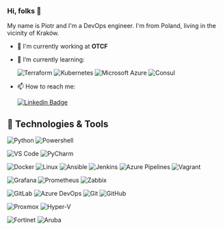 ### Hi, folks 👋

My name is Piotr and I'm a DevOps engineer. I'm from Poland, living in the vicinity of Kraków.

- 🏢 I'm currently working at **OTCF**
- 🌱 I’m currently learning:

    ![Terraform](https://img.shields.io/badge/Learning-Terraform-623ce4?style=flat-square&logo=terraform&logoColor=white)
    ![Kubernetes](https://img.shields.io/badge/Learning-Kubernetes-007ACC?style=flat-square&logo=kubernetes&logoColor=white)
    ![Microsoft Azure](https://img.shields.io/badge/Learning-Microsoft%20Azure-232F7E?style=flat-square&logo=microsoft-azure)
    ![Consul](https://img.shields.io/badge/Consul-DC143C?style=flat-square&logo=consul)

- 📫 How to reach me: 

    [![Linkedin Badge](https://img.shields.io/badge/-Piotr-blue?style=plastic&logo=Linkedin&logoColor=white&link=https://www.linkedin.com/in/kmiecik-piotr-62920b125//)](https://www.linkedin.com/in/kmiecik-piotr-62920b125//)
    
## 🔧 Technologies & Tools

![Python](https://img.shields.io/badge/-Python-3776AB?style=flat-square&logo=python&logoColor=ffffff)
![Powershell](https://img.shields.io/badge/-Powershell-5391FE?style=flat-square&logo=PowerShell&logoColor=white)

![VS Code](https://img.shields.io/badge/VS%20Code-007ACC?style=flat-square&logo=visual-studio-code)
![PyCharm](https://img.shields.io/badge/PyCharm-black?style=flat-square&logo=pycharm)

![Docker](https://img.shields.io/badge/Docker-007ACC?style=flat-square&logo=docker)
![Linux](https://img.shields.io/badge/Linux-black?style=flat-square&logo=linux)
![Ansible](https://img.shields.io/badge/Ansible-DC143C?style=flat-square&logo=ansible)
![Jenkins](https://img.shields.io/badge/Jenkins-FFFFFF?style=flat-square&logo=Jenkins)
![Azure Pipelines](https://img.shields.io/badge/Azure%20Pipelines-007ACC?style=flat-square&logo=azurepipelines)
![Vagrant](https://img.shields.io/badge/Vagrant-007ACC?style=flat-square&logo=vagrant)

![Grafana](https://img.shields.io/badge/Grafana-FFFFFF?style=flat-square&logo=grafana)
![Prometheus](https://img.shields.io/badge/Prometheus-FF8C00?style=flat-square&logo=Prometheus)
![Zabbix](https://img.shields.io/badge/Zabbix-DC143C?style=flat-square)

![GitLab](https://img.shields.io/badge/GitLab-FCA121?style=flat-square&logo=gitlab)
![Azure DevOps](https://img.shields.io/badge/Azure%20DevOps-007ACC?style=flat-square&logo=azuredevops)
![Git](https://img.shields.io/badge/-Git-black?style=flat-square&logo=git)
![GitHub](https://img.shields.io/badge/GitHub-181717?style=flat-square&logo=github)

![Proxmox](https://img.shields.io/badge/Proxmox-FCA121?style=flat-square&logo=proxmox)
![Hyper-V](https://img.shields.io/badge/Hyper-007ACC?style=flat-square&logo=microsoft)

![Fortinet](https://img.shields.io/badge/Fortinet-black?style=flat-square&logo=fortinet)
![Aruba](https://img.shields.io/badge/Aruba-FCA121?style=flat-square&logo=HP)
